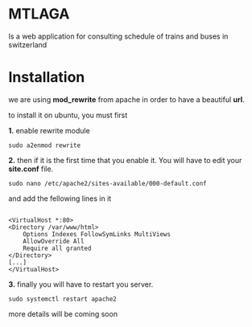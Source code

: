 # MTLAGA
Is a web application for consulting schedule of trains and buses in switzerland

# Installation
we are using **mod_rewrite** from apache in order to have a beautiful **url**.

to install it on ubuntu, you must first

**1.**  enable rewrite module

    sudo a2enmod rewrite

**2.** then if it is the first time that you enable it. You will have to edit your **site.conf** file.

    sudo nano /etc/apache2/sites-available/000-default.conf

and add the fellowing lines in it


```apacheconf

<VirtualHost *:80>
<Directory /var/www/html>
    Options Indexes FollowSymLinks MultiViews
    AllowOverride All
    Require all granted
</Directory>
[...]
</VirtualHost>

```

**3.** finally you will have to restart you server.

    sudo systemctl restart apache2

more details will be coming soon
